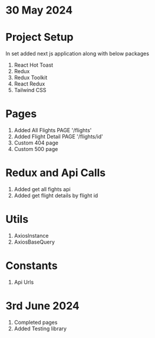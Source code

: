 # 30 May 2024
# Project Setup
In set added next js application along with below packages
1. React Hot Toast
2. Redux 
3. Redux Toolkit
4. React Redux
5. Tailwind CSS


# Pages
1. Added All Flights PAGE '/flights'
2. Added Flight Detail PAGE '/flights/id'
3. Custom 404 page
4. Custom 500 page


# Redux and Api Calls
1. Added get all fights api
2. Added get flight details by flight id

# Utils
1. AxiosInstance
2. AxiosBaseQuery

# Constants
1. Api Urls


# 3rd June 2024

1. Completed pages 
2. Added Testing library
